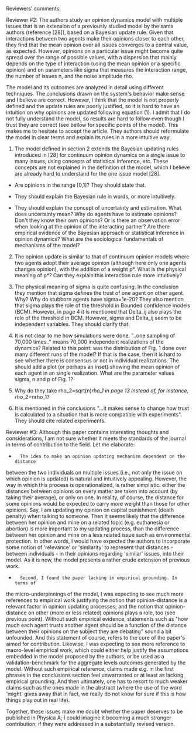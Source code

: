 Reviewers' comments:


Reviewer #2: The authors study an opinion dynamics model with multiple issues
that is an extension of a previously studied model by the same authors
(reference [28]), based on a Bayesian update rule. Given that interactions
between two agents make their opinions closer to each other, they find that the
mean opinion over all issues converges to a central value, as expected. However,
opinions on a particular issue might become quite spread over the range of
possible values, with a dispersion that mainly depends on the type of
interaction (using the mean opinion or a specific opinion) and on parameters
like sigma that measures the interaction range, the number of issues n, and the
noise amplitude rho.

The model and its outcomes are analyzed in detail using different techniques.
The conclusions drawn on the system's behavior make sense and I believe are
correct. However, I think that the model is not properly defined and the update
rules are poorly justified, so it is hard to have an intuition on why opinions
are updated following equation (1). I admit that I do not fully understand the
model, so results are hard to follow even though I trust they are correct (see
bellow for specific points of the model). This makes me to hesitate to accept
the article. They authors should reformulate the model in clear terms and
explain its rules in a more intuitive way.

1) The model defined in section 2 extends the Bayesian updating rules introduced
in [28] for continuum opinion dynamics on a single issue to many issues, using
concepts of statistical inference, etc. These concepts are not explained in the
definition of the model, which I believe are already hard to understand for the
one issue model [28].

- Are opinions in the range [0,1]? They should state that.

- They should explain the Bayesian rule in words, or more intuitively.

- They should explain the concept of uncertainty and estimation. What does
  uncertainty mean? Why do agents have to estimate opinions? Don't they know
  their own opinions? Or is there an observation error when looking at the
  opinion of the interacting partner? Are there empirical evidence of the
  Bayesian approach or statistical inference in opinion dynamics? What are the
  sociological fundamentals of mechanisms of the model?

2) The opinion update is similar to that of continuum opinion models where two
agents adopt their average opinion (although here only one agents changes
opinion), with the addition of a weight p*. What is the physical meaning of p*?
Can they explain this interaction rule more intuitively?

3) The physical meaning of sigma is quite confusing. In the conclusion they
mention that sigma defines the trust of one agent on other agent. Why? Why do
stubborn agents have sigma=1e-20? They also mention that sigma plays the role of
the threshold in Bounded confidence models (BCM). However, in page 4 it is
mentioned that Delta_ij also plays the role of the threshold in BCM. However,
sigma and Delta_ij seem to be independent variables. They should clarify that.

4) It is not clear to me how simulations were done. "..one sampling of 70,000
times.." means 70,000 independent realizations of the dynamics? Related to this
point: was the distribution of Fig. 1 done over many different runs of the
model? If that is the case, then it is hard to see whether there is consensus or
not in individual realizations. The should add a plot (or perhaps an inset)
showing the mean opinion of each agent in an single realization. What are the
parameter values sigma, n and p of Fig. 1?

5) Why do they take rho_2=sqrt(n)*rho_1 in page 13 instead of, for instance,
rho_2=n*rho_1?

6) It is mentioned in the conclusions "...it makes sense to change how trust is
calculated to a situation that is more compatible with experiments". They should
cite related experiments.


Reviewer #3: Although this paper contains interesting thoughts and
considerations, I am not sure whether it meets the standards of the journal in
terms of contribution to the field. Let me elaborate:

-       The idea to make an opinion updating mechanism dependent on the distance
between the two individuals on multiple issues (i.e., not only the issue on
which opinion is updated) is natural and intuitively appealing. However, the way
in which this process is operationalized, is rather simplistic: either the
distances between opinions on every matter are taken into account (by taking
their average), or only on one. In reality, of course, the distance for some
opinions would be expected to carry more weight than those for other opinions.
Say, I am updating my opinion on capital punishment (death penalty) when talking
to someone. Then it seems likely that the difference between her opinion and
mine on a related topic (e.g. euthanesia or abortion) is more important to my
updating process, than the difference between her opinion and mine on a less
related issue such as environmental protection. In other words, I would have
expected the authors to incorporate some notion of 'relevance' or 'similarity'
to represent that distances - between individuals - in their opinions regarding
'similar' issues, into their model. As it is now, the model presents a rather
crude extension of previous work.

-       Second, I found the paper lacking in empirical grounding. In terms of
the micro-underpinnings of the model, I was expecting to see much more
references to empirical work justifying the notion that opinion-distance is a
relevant factor in opinion updating processes; and the notion that
opinion-distance on other (more or less related) opinions plays a role, too (see
previous point). Without such empirical evidence, statements such as "how much
each agent trusts another agent should be a function of the distance between
their opinions on the subject they are debating" sound a bit unfounded. And this
statement of course, refers to the core of the paper's aimed for contribution.
Likewise, I was expecting to see more reference to macro-level empirical work,
which could either help justify the assumptions embedded in the model proposed
by the authors, or be used as a validation-benchmark for the aggregate levels
outcomes generated by the model. Without such empirical reference, claims made
e.g. in the first phrases in the conclusions section feel unwarranted or at
least as lacking empirical grounding. And then ultimately, one has to resort to
much weaker claims such as the ones made in the abstract (where the use of the
word 'might' gives away that in fact, we really do not know for sure if this is
how things play out in real life).

Together, these issues make me doubt whether the paper deserves to be published
in Physica A; I could imagine it becoming a much stronger contribution, if they
were addressed in a substantially revised version.
